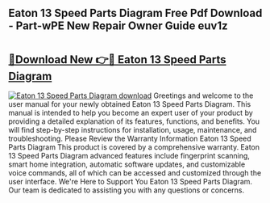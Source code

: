 ## Eaton 13 Speed Parts Diagram Free Pdf Download - Part-wPE New Repair Owner Guide euv1z

# <h2><a href="http://dfry5zr.blite.top/?on=Eaton+13+Speed+Parts+Diagram">🔗Download New 👉🔴 Eaton 13 Speed Parts Diagram</a></h2>

[![Eaton 13 Speed Parts Diagram download](https://i.imgur.com/lujVjoI.png)](http://dfry5zr.blite.top/?on=Eaton+13+Speed+Parts+Diagram)
Greetings and welcome to the user manual for your newly obtained Eaton 13 Speed Parts Diagram. This manual is intended to help you become an expert user of your product by providing a detailed explanation of its features, functions, and benefits. You will find step-by-step instructions for installation, usage, maintenance, and troubleshooting. Please Review the Warranty Information Eaton 13 Speed Parts Diagram This product is covered by a comprehensive warranty. Eaton 13 Speed Parts Diagram advanced features include fingerprint scanning, smart home integration, automatic software updates, and customizable voice commands, all of which can be accessed and customized through the user interface. We're Here to Support You Eaton 13 Speed Parts Diagram. Our team is dedicated to assisting you with any questions or concerns.
